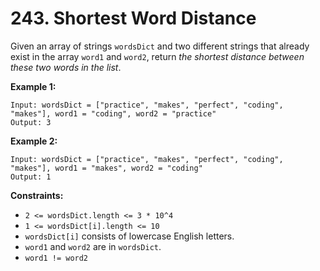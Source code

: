 # 243. Shortest Word Distance

Given an array of strings `wordsDict` and two different strings that already exist in the array `word1` and `word2`, return *the shortest distance between these two words in the list*.

**Example 1:**

```()
Input: wordsDict = ["practice", "makes", "perfect", "coding", "makes"], word1 = "coding", word2 = "practice"
Output: 3
```

**Example 2:**

```()
Input: wordsDict = ["practice", "makes", "perfect", "coding", "makes"], word1 = "makes", word2 = "coding"
Output: 1
```

**Constraints:**

- `2 <= wordsDict.length <= 3 * 10^4`
- `1 <= wordsDict[i].length <= 10`
- `wordsDict[i]` consists of lowercase English letters.
- `word1` and `word2` are in `wordsDict`.
- `word1 != word2`
